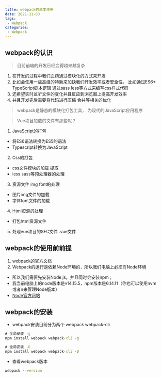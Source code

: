 ```yaml
---
title: webpack的基本使用
date: 2021-11-03
tags:
 - Webpack
categories: 
 - Webpack
---
```


## webpack的认识

> 目前前端的开发已经变得越来越复杂

1. 在开发的过程中我们血药通过模块化的方式来开发
2. 比如会使用一些高级的特新来加快我们开发效率或者安全性， 比如通过ES6+ TypeScript脚本逻辑 通过sass less等方式来编写css样式代码
3. 还希望实时监听文件的变化并且反应到浏览器上提高开发效率
4. 并且开发完后需要将代码进行压缩 合并等相关的优化

> webpack是静态的模块化打包工具， 为现代的JavaScript应用程序

>  Vue项目加载的文件有那些呢？
1. JavaScript的打包
  - 将ES6语法转换为ES5的语法
  - Typescript转换为JavaScript
2. Css的打包
  - css文件模块的加载 提取
  - less sass等预处理器的处理
3. 资源文件 img font的处理
  - 图片img文件的加载
  - 字体font文件的加载
4. Html资源的处理
  - 打包html资源文件
5. 处理vue项目的SFC文件 .vue文件

## webpack的使用前前提
1. [webpack的官方文档](https://webpack.js.org/)
2. Webpack的运行是依赖Node环境的，所以我们电脑上必须有Node环境
  - 所以我们需要先安装Node.js，并且同时会安装npm；
  - 我当前电脑上的node版本是v14.15.5，npm版本是6.14.11（你也可以使用nvm或者n来管理Node版本）
  - [Node官方网站](https://nodejs.org/)

## webpack的安装
- webpack安装目前分为两个 webpack webpack-cli
```cmd
# 全局安装 -g
npm install webpack webpack-cli -g

# 全局安装 -D
npm install webpack webpack-cli -D
```

- 查看webpack版本
```cmd
webpack --version
```


